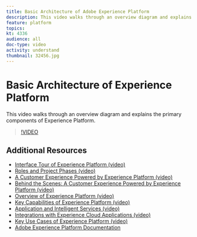 ```yaml
---
title: Basic Architecture of Adobe Experience Platform
description: This video walks through an overview diagram and explains the primary components of Adobe Experience Platform.
feature: platform
topics:
kt: 4336
audience: all
doc-type: video
activity: understand
thumbnail: 32456.jpg
---
```


# Basic Architecture of Experience Platform

This video walks through an overview diagram and explains the primary components of Experience Platform.

>[!VIDEO](https://video.tv.adobe.com/v/32456?quality=12&learn=on)

## Additional Resources

* [Interface Tour of Experience Platform (video)](interface-tour.md)
* [Roles and Project Phases (video)](roles-and-project-phases.md)
* [A Customer Experience Powered by Experience Platform (video)](a-customer-experience-powered-by-experience-platform.md)
* [Behind the Scenes: A Customer Experience Powered by Experience Platform (video)](behind-the-scenes-a-customer-experience-powered-by-experience-platform.md)
* [Overview of Experience Platform (video)](overview.md)
* [Key Capabilities of Experience Platform (video)](key-capabilities.md)
* [Application and Intelligent Services (video)](application-and-intelligent-services.md)
* [Integrations with Experience Cloud Applications (video)](integrations-with-experience-cloud-applications.md)
* [Key Use Cases of Experience Platform (video)](key-use-cases.md)
* [Adobe Experience Platform Documentation](https://docs.adobe.com/content/help/en/experience-platform/landing/home.html)